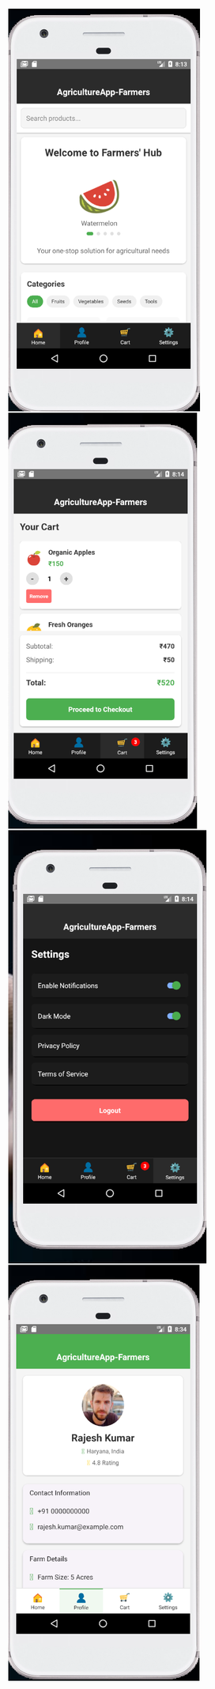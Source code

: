 ![image alt](https://github.com/kumariaditi52/AgApp/blob/c653d8591e3be2e01020c1b5e9ea6a9732608f8d/Screenshot%202025-04-10%20081400.png)
![image alt](https://github.com/kumariaditi52/AgApp/blob/9be18e80e1de7dfcda83af1a77414f694b004bfb/Screenshot%202025-04-10%20081437.png)
![image alt](https://github.com/kumariaditi52/AgApp/blob/cdfea17e0a16f3a2eb39782e97b4454bf4c36e7f/Screenshot%202025-04-10%20081450.png)
![image alt](https://github.com/kumariaditi52/AgApp/blob/5d7502660d511bdf4093d5a92d035924a7974b9b/Screenshot%202025-04-10%20083458.png)
